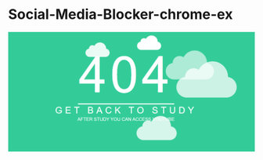 # Social-Media-Blocker-chrome-ex

![all text](https://github.com/atanu20/Social-Media-Blocker-chrome-ex/blob/master/social-media-blocker.png)

